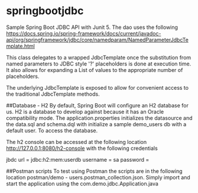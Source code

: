 # springbootjdbc
Sample Spring Boot JDBC API with Junit 5. The dao uses the following  
   <https://docs.spring.io/spring-framework/docs/current/javadoc-api/org/springframework/jdbc/core/namedparam/NamedParameterJdbcTemplate.html>

This class delegates to a wrapped JdbcTemplate once the substitution from named parameters to JDBC style '?' placeholders is done at execution time. It also allows for expanding a List of values to the appropriate number of placeholders.

The underlying JdbcTemplate is exposed to allow for convenient access to the traditional JdbcTemplate methods.

##Database - H2
By default, Spring Boot will configure an H2 database for us. H2 is a  database to develop against because it has an Oracle compatibility mode. The application.properties initializes the datasource and the data.sql and schema.dql with initialize a sample demo_users db with a default user. To access the database. 

The h2 console can be accessed at the following location http://127.0.0.1:8080/h2-console with the following credentials

jbdc url = jdbc:h2:mem:userdb
username = sa
password =


##Postman scripts
To test using Postman the scripts are in the following location postman/demo - users.postman_collection.json. Simply import and start the application using the com.demo.jdbc.Application.java
